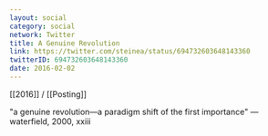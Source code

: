 ```yaml
---
layout: social
category: social
network: Twitter
title: A Genuine Revolution
link: https://twitter.com/steinea/status/694732603648143360
twitterID: 694732603648143360
date: 2016-02-02
---
```


[[2016]] / [[Posting]]

"a genuine revolution—a paradigm shift of the first importance" —waterfield, 2000, xxiii
